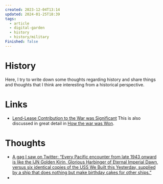 ```yaml
---
created: 2023-12-04T13:14
updated: 2024-01-25T18:39
tags:
  - article
  - digital-garden
  - history
  - history/military
Finished: false
---
```



# History
Here, I try to write down some thoughts regarding history and share things and thoughts that I think are interesting from a historical perspective.


# Links
- [Lend-Lease Contribution to the War was Significant](https://www.rferl.org/a/did-us-lend-lease-aid-tip-the-balance-in-soviet-fight-against-nazi-germany/30599486.html) This is also discussed in great detail in [How the war was Won](../Books/Book%20Reviews/How%20the%20war%20was%20Won.md). 

# Thoughts 
- [A gag I saw on Twitter: “Every Pacific encounter from late 1943 onward is like the IJN Golden Kirin, Glorious Harbinger of Eternal Imperial Dawn, versus six identical copies of the USS We Built this Yesterday, supplied by a ship that does nothing but make birthday cakes for other ships.”](https://bsky.app/profile/theraseth.bsky.social/post/3kg24mgsxd72w)
- 


